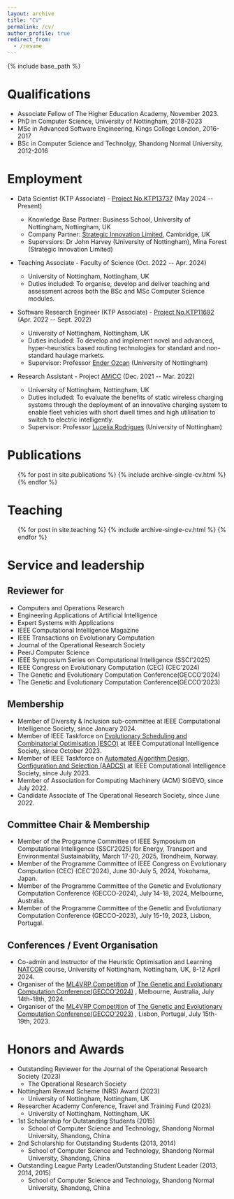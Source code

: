 ```yaml
---
layout: archive
title: "CV"
permalink: /cv/
author_profile: true
redirect_from:
  - /resume
---
```


{% include base_path %}

Qualifications
======
* Associate Fellow of The Higher Education Academy, November 2023.
* PhD in Computer Science, University of Nottingham, 2018-2023
* MSc in Advanced Software Engineering, Kings College London, 2016-2017
* BSc in Computer Science and Technolgy, Shandong Normal University, 2012-2016

Employment
======
* Data Scientist (KTP Associate) - [Project No.KTP13737](https://info.ktponline.org.uk/action/details/partnership.aspx?id=13737) (May 2024 -- Present)
  * Knowledge Base Partner: Business School, University of Nottingham, Nottingham, UK
  * Company Partner: [Strategic Innovation Limited](https://strategic-innovation.co.uk/), Cambridge, UK
  * Supervsiors: Dr John Harvey (University of Nottingham), Mina Forest (Strategic Innovation Limited)

* Teaching Associate - Faculty of Science (Oct. 2022 -- Apr. 2024)
  * University of Nottingham, Nottingham, UK
  * Duties included: To organise, develop and deliver teaching and assessment across both the BSc and MSc Computer Science modules.
  
* Software Research Engineer (KTP Associate) - [Project No.KTP11692](https://info.ktponline.org.uk/action/details/partnership.aspx?id=11692) (Apr. 2022 -- Sept. 2022)
  * University of Nottingham, Nottingham, UK
  * Duties included: To develop and implement novel and advanced, hyper-heuristics based routing technologies for standard and non-standard haulage markets.
  * Supervisor: Professor [Ender Ozcan](http://www.cs.nott.ac.uk/~pszeo/) (University of Nottingham)

* Research Assistant - Project [AMiCC](https://www.projectamicc.com/) (Dec. 2021 -- Mar. 2022)
  * University of Nottingham, Nottingham, UK
  * Duties included: To evaluate the benefits of static wireless charging systems through the deployment of an innovative charging system to enable fleet vehicles with short dwell times and high utilisation to switch to electric intelligently. 
  * Supervisor: Professor [Lucelia Rodrigues](https://www.nottingham.ac.uk/engineering/departments/abe/people/lucelia.rodrigues) (University of Nottingham)

Publications
======
  <ul>{% for post in site.publications %}
    {% include archive-single-cv.html %}
  {% endfor %}</ul>
  
Teaching
======
  <ul>{% for post in site.teaching %}
    {% include archive-single-cv.html %}
  {% endfor %}</ul>
  
Service and leadership
======

Reviewer for
----
- Computers and Operations Research
- Engineering Applications of Artificial Intelligence
- Expert Systems with Applications
- IEEE Computational Intelligence Magazine
- IEEE Transactions on Evolutionary Computation
- Journal of the Operational Research Society
- PeerJ Computer Science
- IEEE Symposium Series on Computational Intelligence (SSCI'2025)
- IEEE Congress on Evolutionary Computation (CEC) (CEC'2024)
- The Genetic and Evolutionary Computation Conference(GECCO’2024)
- The Genetic and Evolutionary Computation Conference(GECCO’2023)

Membership
----
- Member of Diversity & Inclusion sub-committee at IEEE Computational Intelligence Society, since January 2024.
- Member of IEEE Taskforce on [Evolutionary Scheduling and Combinatorial Optimisation (ESCO)](https://homepages.ecs.vuw.ac.nz/~yimei/ieee-tf-esco/) at IEEE Computational Intelligence Society, since October 2023.
- Member of IEEE Taskforce on [Automated Algorithm Design, Configuration and Selection (AADCS)](https://sites.google.com/view/ieeeaadcs) at IEEE Computational Intelligence Society, since July 2023.
- Member of Association for Computing Machinery (ACM) SIGEVO, since July 2022.
- Candidate Associate of The Operational Research Society, since June 2022.

Committee Chair & Membership
----
- Member of the Programme Committee of IEEE Symposium on Computational Intelligence (SSCI'2025) for Energy, Transport and Environmental Sustainability, March 17-20, 2025, Trondheim, Norway.
- Member of the Programme Committee of IEEE Congress on Evolutionary Computation (CEC) (CEC'2024), June 30-July 5, 2024, Yokohama, Japan.
- Member of the Programme Committee of the Genetic and Evolutionary Computation Conference (GECCO-2024), July 14-18, 2024, Melbourne, Australia. 
- Member of the Programme Committee of the Genetic and Evolutionary Computation Conference (GECCO-2023), July 15-19, 2023, Lisbon, Portugal.

Conferences / Event Organisation
----
- Co-admin and Instructor of the Heuristic Optimisation and Learning [NATCOR](https://www.natcor.ac.uk/courses/) course, University of Nottingham, Nottingham, UK, 8-12 April 2024.
- Organiser of the [ML4VRP Competition](https://sites.google.com/view/ml4vrp?pli=1) of [The Genetic and Evolutionary Computation Conference(GECCO’2024)](https://gecco-2024.sigevo.org/Competitions) , Melbourne, Australia, July 14th-18th, 2024. 
- Organiser of the [ML4VRP Competition](https://sites.google.com/view/ml4vrp?pli=1) of [The Genetic and Evolutionary Computation Conference(GECCO’2023)](https://gecco-2023.sigevo.org/HomePage) , Lisbon, Portugal, July 15th-19th, 2023.

Honors and Awards
======
- Outstanding Reviewer for the Journal of the Operational Research Society (2023)
  - The Operational Research Society
- Nottingham Reward Scheme (NRS) Award (2023)
  - University of Nottingham, Nottingham, UK
- Researcher Academy Conference, Travel and Training Fund (2023)
  - University of Nottingham, Nottingham, UK
- 1st Scholarship for Outstanding Students (2015)
  - School of Computer Science and Technology, Shandong Normal University, Shandong, China
- 2nd Scholarship for Outstanding Students (2013, 2014)
  - School of Computer Science and Technology, Shandong Normal University, Shandong, China
- Outstanding League Party Leader/Outstanding Student Leader (2013, 2014, 2015)
  - School of Computer Science and Technology, Shandong Normal University, Shandong, China

